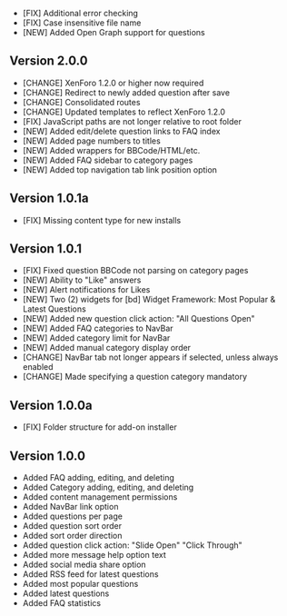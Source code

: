 - [FIX] Additional error checking
- [FIX] Case insensitive file name
- [NEW] Added Open Graph support for questions

Version 2.0.0
---------------
- [CHANGE] XenForo 1.2.0 or higher now required
- [CHANGE] Redirect to newly added question after save
- [CHANGE] Consolidated routes
- [CHANGE] Updated templates to reflect XenForo 1.2.0
- [FIX] JavaScript paths are not longer relative to root folder
- [NEW] Added edit/delete question links to FAQ index
- [NEW] Added page numbers to titles
- [NEW] Added wrappers for BBCode/HTML/etc.
- [NEW] Added FAQ sidebar to category pages
- [NEW] Added top navigation tab link position option

Version 1.0.1a
---------------
- [FIX] Missing content type for new installs

Version 1.0.1
---------------
- [FIX] Fixed question BBCode not parsing on category pages
- [NEW] Ability to "Like" answers
- [NEW] Alert notifications for Likes
- [NEW] Two (2) widgets for [bd] Widget Framework: Most Popular & Latest Questions
- [NEW] Added new question click action: "All Questions Open"
- [NEW] Added FAQ categories to NavBar
- [NEW] Added category limit for NavBar
- [NEW] Added manual category display order
- [CHANGE] NavBar tab not longer appears if selected, unless always enabled
- [CHANGE] Made specifying a question category mandatory

Version 1.0.0a
---------------
- [FIX] Folder structure for add-on installer

Version 1.0.0
---------------
- Added FAQ adding, editing, and deleting
- Added Category adding, editing, and deleting
- Added content management permissions
- Added NavBar link option
- Added questions per page
- Added question sort order
- Added sort order direction
- Added question click action: "Slide Open" "Click Through"
- Added more message help option text
- Added social media share option
- Added RSS feed for latest questions
- Added most popular questions
- Added latest questions
- Added FAQ statistics